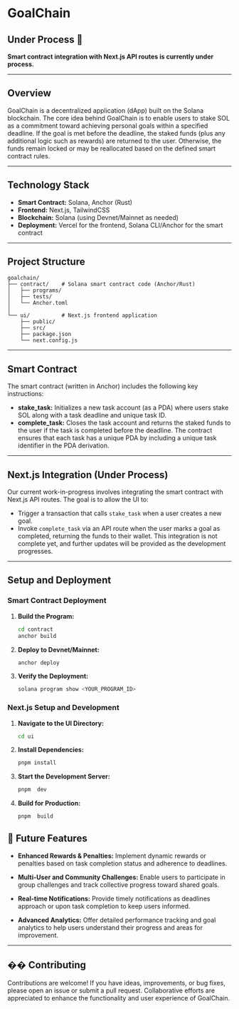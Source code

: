 # GoalChain
## Under Process 🚧
**Smart contract integration with Next.js API routes is currently under process.**

---

## Overview
GoalChain is a decentralized application (dApp) built on the Solana blockchain. The core idea behind GoalChain is to enable users to stake SOL as a commitment toward achieving personal goals within a specified deadline. If the goal is met before the deadline, the staked funds (plus any additional logic such as rewards) are returned to the user. Otherwise, the funds remain locked or may be reallocated based on the defined smart contract rules.

---

## Technology Stack
- **Smart Contract:** Solana, Anchor (Rust)
- **Frontend:** Next.js, TailwindCSS 
- **Blockchain:** Solana (using Devnet/Mainnet as needed)
- **Deployment:** Vercel for the frontend, Solana CLI/Anchor for the smart contract

---

## Project Structure
```
goalchain/
├── contract/    # Solana smart contract code (Anchor/Rust)
│   ├── programs/
│   ├── tests/
│   └── Anchor.toml
│
└── ui/          # Next.js frontend application
    ├── public/
    ├── src/
    ├── package.json
    └── next.config.js
```

---

## Smart Contract
The smart contract (written in Anchor) includes the following key instructions:
- **stake_task:** Initializes a new task account (as a PDA) where users stake SOL along with a task deadline and unique task ID.
- **complete_task:** Closes the task account and returns the staked funds to the user if the task is completed before the deadline.
The contract ensures that each task has a unique PDA by including a unique task identifier in the PDA derivation.

---

## Next.js Integration (Under Process)
Our current work-in-progress involves integrating the smart contract with Next.js API routes. The goal is to allow the UI to:
- Trigger a transaction that calls `stake_task` when a user creates a new goal.
- Invoke `complete_task` via an API route when the user marks a goal as completed, returning the funds to their wallet.
This integration is not complete yet, and further updates will be provided as the development progresses.

---

## Setup and Deployment

### Smart Contract Deployment
1. **Build the Program:**
   ```sh
   cd contract
   anchor build
   ```

2. **Deploy to Devnet/Mainnet:**
   ```sh
   anchor deploy
   ```

3. **Verify the Deployment:**
   ```sh
   solana program show <YOUR_PROGRAM_ID>
   ```

### Next.js Setup and Development
1. **Navigate to the UI Directory:**
   ```sh
   cd ui
   ```

2. **Install Dependencies:**
   ```sh
   pnpm install
   ```
3. **Start the Development Server:**
   ```sh
   pnpm  dev
   ```

4. **Build for Production:**
   ```sh
   pnpm  build
   ```


## 🔮 Future Features

- **Enhanced Rewards & Penalties:**
  Implement dynamic rewards or penalties based on task completion status and adherence to deadlines.

- **Multi-User and Community Challenges:**
  Enable users to participate in group challenges and track collective progress toward shared goals.

- **Real-time Notifications:**
  Provide timely notifications as deadlines approach or upon task completion to keep users informed.

- **Advanced Analytics:**
  Offer detailed performance tracking and goal analytics to help users understand their progress and areas for improvement.

---

## �� Contributing
Contributions are welcome! If you have ideas, improvements, or bug fixes, please open an issue or submit a pull request. Collaborative efforts are appreciated to enhance the functionality and user experience of GoalChain.
